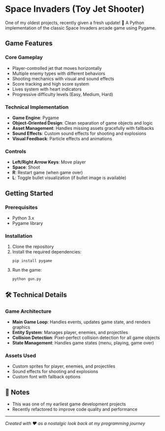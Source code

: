 # Space Invaders (Toy Jet Shooter)

One of my oldest projects, recently given a fresh update! 🚀 A Python implementation of the classic Space Invaders arcade game using Pygame.

## Game Features

### Core Gameplay
- Player-controlled jet that moves horizontally
- Multiple enemy types with different behaviors
- Shooting mechanics with visual and sound effects
- Score tracking and high score system
- Lives system with heart indicators
- Progressive difficulty levels (Easy, Medium, Hard)

### Technical Implementation
- **Game Engine**: Pygame
- **Object-Oriented Design**: Clean separation of game objects and logic
- **Asset Management**: Handles missing assets gracefully with fallbacks
- **Sound Effects**: Custom sound effects for shooting and explosions
- **Visual Feedback**: Particle effects and animations

### Controls
- **Left/Right Arrow Keys**: Move player
- **Space**: Shoot
- **R**: Restart game (when game over)
- **L**: Toggle bullet visualization (if bullet image is available)

## Getting Started

### Prerequisites
- Python 3.x
- Pygame library

### Installation
1. Clone the repository
2. Install the required dependencies:
   ```
   pip install pygame
   ```
3. Run the game:
   ```
   python gun.py
   ```

## 🛠️ Technical Details

### Game Architecture
- **Main Game Loop**: Handles events, updates game state, and renders graphics
- **Entity System**: Manages player, enemies, and projectiles
- **Collision Detection**: Pixel-perfect collision detection for all game objects
- **State Management**: Handles game states (menu, playing, game over)

### Assets Used
- Custom sprites for player, enemies, and projectiles
- Sound effects for shooting and explosions
- Custom font with fallback options

## 📝 Notes
- This was one of my earliest game development projects
- Recently refactored to improve code quality and performance

---
*Created with ❤️ as a nostalgic look back at my programming journey*
